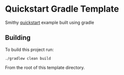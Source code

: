 # Quickstart Gradle Template
Smithy [quickstart](https://smithy.io/2.0/quickstart.html) example built using gradle 

## Building
To build this project run:
```console
./gradlew clean build
```
From the root of this template directory.